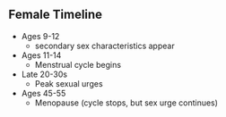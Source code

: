 ## Female Timeline 
- Ages 9-12 
	- secondary sex characteristics appear
- Ages 11-14 
	- Menstrual cycle begins
- Late 20-30s 
	- Peak sexual urges
- Ages 45-55
	- Menopause (cycle stops, but sex urge continues)